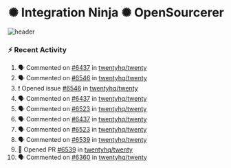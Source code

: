  
<h1 align="center">✺ Integration Ninja ✺ OpenSourcerer</h1>

![header](https://github.com/Nabhag8848/Nabhag8848/assets/65061890/3ecbdaa2-ea2a-4413-a40a-87945f5fb05a)

### :zap: Recent Activity

<!--START_SECTION:activity-->
1. 🗣 Commented on [#6437](https://github.com/twentyhq/twenty/issues/6437#issuecomment-2269322589) in [twentyhq/twenty](https://github.com/twentyhq/twenty)
2. 🗣 Commented on [#6546](https://github.com/twentyhq/twenty/issues/6546#issuecomment-2269309960) in [twentyhq/twenty](https://github.com/twentyhq/twenty)
3. ❗ Opened issue [#6546](https://github.com/twentyhq/twenty/issues/6546) in [twentyhq/twenty](https://github.com/twentyhq/twenty)
4. 🗣 Commented on [#6437](https://github.com/twentyhq/twenty/issues/6437#issuecomment-2269247073) in [twentyhq/twenty](https://github.com/twentyhq/twenty)
5. 🗣 Commented on [#6523](https://github.com/twentyhq/twenty/issues/6523#issuecomment-2269139632) in [twentyhq/twenty](https://github.com/twentyhq/twenty)
6. 🗣 Commented on [#6437](https://github.com/twentyhq/twenty/issues/6437#issuecomment-2269128548) in [twentyhq/twenty](https://github.com/twentyhq/twenty)
7. 🗣 Commented on [#6523](https://github.com/twentyhq/twenty/issues/6523#issuecomment-2269057498) in [twentyhq/twenty](https://github.com/twentyhq/twenty)
8. 🗣 Commented on [#6539](https://github.com/twentyhq/twenty/pull/6539#issuecomment-2269008116) in [twentyhq/twenty](https://github.com/twentyhq/twenty)
9. 💪 Opened PR [#6539](https://github.com/twentyhq/twenty/pull/6539) in [twentyhq/twenty](https://github.com/twentyhq/twenty)
10. 🗣 Commented on [#6360](https://github.com/twentyhq/twenty/issues/6360#issuecomment-2268303593) in [twentyhq/twenty](https://github.com/twentyhq/twenty)
<!--END_SECTION:activity-->

  



